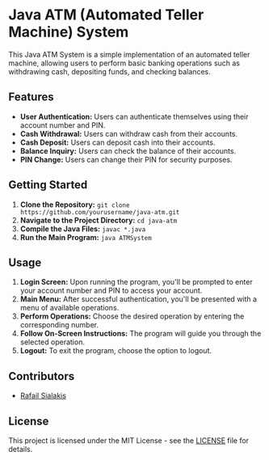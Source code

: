 <!DOCTYPE html>
<html lang="en">
<head>
    <meta charset="UTF-8">
    <meta name="viewport" content="width=device-width, initial-scale=1.0">
    <title>Java ATM (Automated Teller Machine) System</title>
</head>
<body>
    <h1>Java ATM (Automated Teller Machine) System</h1>
    <p>This Java ATM System is a simple implementation of an automated teller machine, allowing users to perform basic banking operations such as withdrawing cash, depositing funds, and checking balances.</p>
    <h2>Features</h2>
    <ul>
        <li><strong>User Authentication:</strong> Users can authenticate themselves using their account number and PIN.</li>
        <li><strong>Cash Withdrawal:</strong> Users can withdraw cash from their accounts.</li>
        <li><strong>Cash Deposit:</strong> Users can deposit cash into their accounts.</li>
        <li><strong>Balance Inquiry:</strong> Users can check the balance of their accounts.</li>
        <li><strong>PIN Change:</strong> Users can change their PIN for security purposes.</li>
    </ul>
    <h2>Getting Started</h2>
    <ol>
        <li><strong>Clone the Repository:</strong> <code>git clone https://github.com/yourusername/java-atm.git</code></li>
        <li><strong>Navigate to the Project Directory:</strong> <code>cd java-atm</code></li>
        <li><strong>Compile the Java Files:</strong> <code>javac *.java</code></li>
        <li><strong>Run the Main Program:</strong> <code>java ATMSystem</code></li>
    </ol>
    <h2>Usage</h2>
    <ol>
        <li><strong>Login Screen:</strong> Upon running the program, you'll be prompted to enter your account number and PIN to access your account.</li>
        <li><strong>Main Menu:</strong> After successful authentication, you'll be presented with a menu of available operations.</li>
        <li><strong>Perform Operations:</strong> Choose the desired operation by entering the corresponding number.</li>
        <li><strong>Follow On-Screen Instructions:</strong> The program will guide you through the selected operation.</li>
        <li><strong>Logout:</strong> To exit the program, choose the option to logout.</li>
    </ol>
    <h2>Contributors</h2>
    <ul>
        <li><a href="https://github.com/rafailsialakis">Rafail Sialakis</a></li>
    </ul>
    <h2>License</h2>
    <p>This project is licensed under the MIT License - see the <a href="(https://github.com/rafailsialakis/ATM/blob/main/LICENCE">LICENSE</a> file for details.</p>
</body>
</html>
